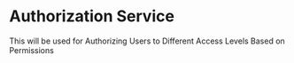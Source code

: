 # Authorization Service

This will be used for Authorizing Users to Different Access Levels Based on Permissions
